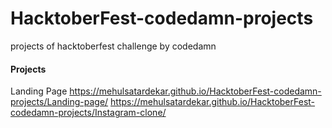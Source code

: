 # HacktoberFest-codedamn-projects
projects of hacktoberfest challenge by codedamn 

#### Projects
Landing Page 
https://mehulsatardekar.github.io/HacktoberFest-codedamn-projects/Landing-page/
https://mehulsatardekar.github.io/HacktoberFest-codedamn-projects/Instagram-clone/
